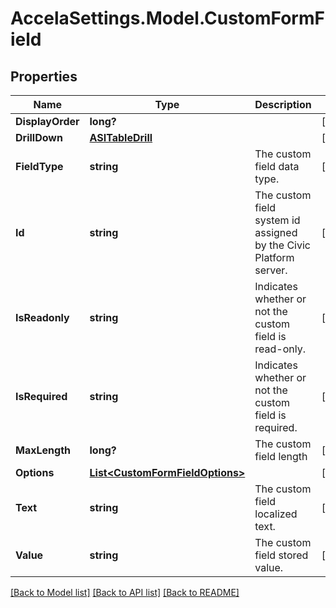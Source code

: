 # AccelaSettings.Model.CustomFormField
## Properties

Name | Type | Description | Notes
------------ | ------------- | ------------- | -------------
**DisplayOrder** | **long?** |  | [optional] 
**DrillDown** | [**ASITableDrill**](ASITableDrill.md) |  | [optional] 
**FieldType** | **string** | The custom field data type. | [optional] 
**Id** | **string** | The custom field system id assigned by the Civic Platform server. | [optional] 
**IsReadonly** | **string** | Indicates whether or not the custom field is read-only. | [optional] 
**IsRequired** | **string** | Indicates whether or not the custom field is required. | [optional] 
**MaxLength** | **long?** | The custom field length | [optional] 
**Options** | [**List&lt;CustomFormFieldOptions&gt;**](CustomFormFieldOptions.md) |  | [optional] 
**Text** | **string** | The custom field localized text. | [optional] 
**Value** | **string** | The custom field stored value. | [optional] 

[[Back to Model list]](../README.md#documentation-for-models) [[Back to API list]](../README.md#documentation-for-api-endpoints) [[Back to README]](../README.md)

